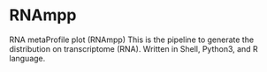 # RNAmpp
RNA metaProfile plot (RNAmpp)
This is the pipeline to generate the distribution on transcriptome (RNA). Written in Shell, Python3, and R language.






